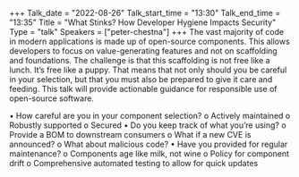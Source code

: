 +++
Talk_date = "2022-08-26"
Talk_start_time = "13:30"
Talk_end_time = "13:35"
Title = "What Stinks? How Developer Hygiene Impacts Security"
Type = "talk"
Speakers = ["peter-chestna"]
+++
The vast majority of code in modern applications is made up of open-source components. This allows developers to focus on value-generating features and not on scaffolding and foundations. The challenge is that this scaffolding is not free like a lunch. It’s free like a puppy. That means that not only should you be careful in your selection, but that you must also be prepared to give it care and feeding. This talk will provide actionable guidance for responsible use of open-source software.

• How careful are you in your component selection?
  o Actively maintained
  o Robustly supported
  o Secured
• Do you keep track of what you’re using?
  o Provide a BOM to downstream consumers
  o What if a new CVE is announced?
  o What about malicious code?
• Have you provided for regular maintenance?
  o Components age like milk, not wine
  o Policy for component drift
  o Comprehensive automated testing to allow for quick updates
